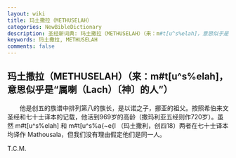 ```yaml
---
layout: wiki
title: 玛土撒拉（METHUSELAH）
categories: NewBibleDictionary
description: 圣经新词典: 玛土撒拉（METHUSELAH）（来：m#t[u^s%elah]，意思似乎是“属喇（Lach）〔神〕的人”）
keywords: 玛土撒拉, METHUSELAH
comments: false
---
```


## 玛土撒拉（METHUSELAH）（来：m#t[u^s%elah]，意思似乎是“属喇（Lach）〔神〕的人”）

　　他是创五的族谱中排列第八的族长，是以诺之子，挪亚的祖父。按照希伯来文圣经和七十士译本的记载，他活到969岁的高龄（撒玛利亚五经则作720岁）。虽然 m#t[u^s%elah] 和 m#t[u^s%a{~e{l （玛土撒利，创四18）两者在七十士译本均译作 Mathousala，但我们没有理由假定他们是同一人。

T.C.M.








